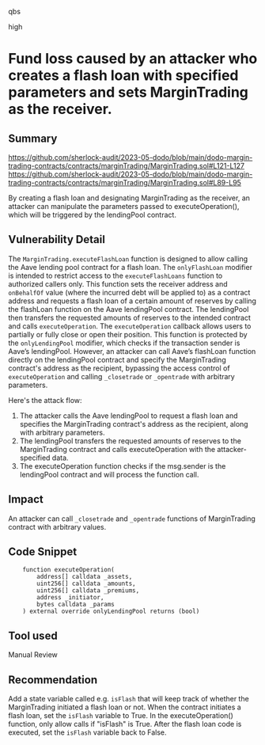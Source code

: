 qbs

high

# Fund loss caused by an attacker who creates a flash loan with specified parameters and sets MarginTrading as the receiver.

## Summary
https://github.com/sherlock-audit/2023-05-dodo/blob/main/dodo-margin-trading-contracts/contracts/marginTrading/MarginTrading.sol#L121-L127
https://github.com/sherlock-audit/2023-05-dodo/blob/main/dodo-margin-trading-contracts/contracts/marginTrading/MarginTrading.sol#L89-L95

By creating a flash loan and designating MarginTrading as the receiver, an attacker can manipulate the parameters passed to executeOperation(), which will be triggered by the lendingPool contract.

## Vulnerability Detail
The `MarginTrading.executeFlashLoan` function is designed to allow calling the Aave lending pool contract for a flash loan. The `onlyFlashLoan` modifier is intended to restrict access to the `executeFlashLoans` function to authorized callers only. This function sets the receiver address and `onBehalfOf` value (where the incurred debt will be applied to) as a contract address and requests a flash loan of a certain amount of reserves by calling the flashLoan function on the Aave lendingPool contract.
The lendingPool then transfers the requested amounts of reserves to the intended contract and calls `executeOperation`. The `executeOperation` callback allows users to partially or fully close or open their position. This function is protected by the `onlyLendingPool` modifier, which checks if the transaction sender is Aave’s lendingPool. However, an attacker can call Aave’s flashLoan function directly on the lendingPool contract and specify the MarginTrading contract's address as the recipient, bypassing the access control of `executeOperation` and calling `_closetrade` or `_opentrade` with arbitrary parameters.

Here's the attack flow:
1. The attacker calls the Aave lendingPool to request a flash loan and specifies the MarginTrading contract's address as the recipient, along with arbitrary parameters.
2. The lendingPool transfers the requested amounts of reserves to the MarginTrading contract and calls executeOperation with the attacker-specified data.
3. The executeOperation function checks if the msg.sender is the lendingPool contract and will process the function call.

## Impact
An attacker can call `_closetrade` and `_opentrade` functions of MarginTrading contract with arbitrary values.

## Code Snippet
```solidity
    function executeOperation(
        address[] calldata _assets,
        uint256[] calldata _amounts,
        uint256[] calldata _premiums,
        address _initiator,
        bytes calldata _params
    ) external override onlyLendingPool returns (bool)
```
## Tool used

Manual Review

## Recommendation
Add a state variable called e.g. `isFlash` that will keep track of whether the MarginTrading initiated a flash loan or not. When the contract initiates a flash loan, set the `isFlash` variable to True. In the executeOperation() function, only allow calls if "isFlash" is True. After the flash loan code is executed, set the `isFlash` variable back to False.